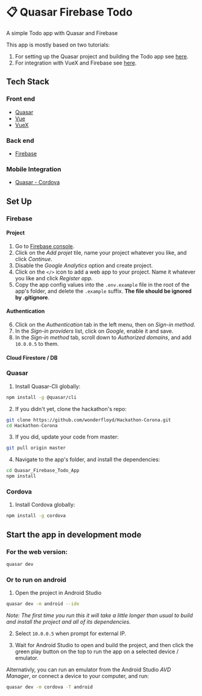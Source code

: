 # 📋 Quasar Firebase Todo

A simple Todo app with Quasar and Firebase

This app is mostly based on two tutorials:
1. For setting up the Quasar project and building the Todo app see [here](https://www.youtube.com/watch?v=GV-D85D9KJQ).
2. For integration with VueX and Firebase see [here](https://dev.to/quasar/to-the-stars-with-quasar-firebase-initial-service-structure-1fcf).

## Tech Stack
### Front end
- [Quasar](https://quasar.dev/)
- [Vue](https://vuejs.org/)
- [VueX](https://vuex.vuejs.org/)

### Back end
- [Firebase](https://firebase.google.com/)

### Mobile Integration
- [Quasar - Cordova](https://quasar.dev/quasar-cli/developing-cordova-apps/introduction)

## Set Up
### Firebase
#### Project
1. Go to [Firebase console](https://console.firebase.google.com/).
2. Click on the _Add projet_ tile, name your project whatever you like, and click _Continue_.
3. Disable the _Google Analytics_ option and create project.
4. Click on the `</>` icon to add a web app to your project. Name it whatever you like and click _Register app_.
5. Copy the app config values into the `.env.example` file in the root of the app's folder, and delete the `.example` suffix. __The file should be ignored by .gitignore__.

#### Authentication
6. Click on the _Authentication_ tab in the left menu, then on _Sign-in method_.
7. In the _Sign-in providers_ list, click on _Google_, enable it and save.
8. In the _Sign-in method_ tab, scroll down to _Authorized domains_, and add `10.0.0.5` to them.

#### Cloud Firestore / DB

### Quasar
1. Install Quasar-Cli globally:
```bash
npm install -g @quasar/cli
```

2. If you didn't yet, clone the hackathon's repo:
```bash
git clone https://github.com/wonderfloyd/Hackathon-Corona.git
cd Hackathon-Corona
```

3. If you did, update your code from master:
```bash
git pull origin master
```

4. Navigate to the app's folder, and install the dependencies:
```bash
cd Quasar_Firebase_Todo_App
npm install
```

### Cordova
1. Install Cordova globally:
```bash
npm install -g cordova
```

## Start the app in development mode
### For the web version:
```bash
quasar dev
```

### Or to run on android
1. Open the project in Android Studio
```bash
quasar dev -m android --ide
```
_Note: The first time you run this it will take a little longer than usual to build and install the project and all of its dependencies._

2. Select `10.0.0.5` when prompt for external IP.

3. Wait for Android Studio to open and build the project, and then click the green play button on the top to run the app on a selected device / emulator.

Alternativly, you can run an emulator from the Android Studio _AVD Manager_, or connect a device to your computer, and run:
```bash
quasar dev -m cordova -T android
```

